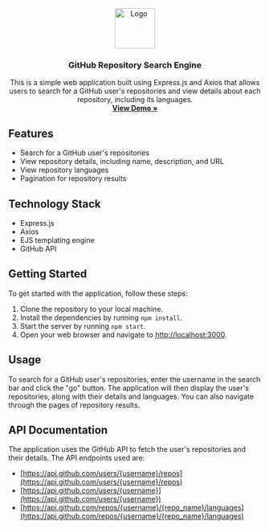 <div align="center">
  <a href="https://github.com/othneildrew/Best-README-Template">
    <img src="https://play-lh.googleusercontent.com/PCpXdqvUWfCW1mXhH1Y_98yBpgsWxuTSTofy3NGMo9yBTATDyzVkqU580bfSln50bFU" alt="Logo" width="80" height="80">
  </a>

  <h3 align="center">GitHub Repository Search Engine</h3>

  <p align="center">
   This is a simple web application built using Express.js and Axios that allows users to search for a GitHub user's repositories and view details about each repository, including its languages.
    <br />
    <a href="https://github-profile-nw3k.onrender.com/"><strong>View Demo »</strong></a>
    <br />
  </p>
</div>



## Features

- Search for a GitHub user's repositories
- View repository details, including name, description, and URL
- View repository languages
- Pagination for repository results

## Technology Stack

- Express.js
- Axios
- EJS templating engine
- GitHub API

## Getting Started

To get started with the application, follow these steps:

1. Clone the repository to your local machine.
2. Install the dependencies by running `npm install`.
3. Start the server by running `npm start`.
4. Open your web browser and navigate to [http://localhost:3000](http://localhost:3000).

## Usage

To search for a GitHub user's repositories, enter the username in the search bar and click the "go" button. The application will then display the user's repositories, along with their details and languages. You can also navigate through the pages of repository results.

## API Documentation

The application uses the GitHub API to fetch the user's repositories and their details. The API endpoints used are:

- [https://api.github.com/users/{username}/repos](https://api.github.com/users/{username}/repos)
- [https://api.github.com/users/{username}](https://api.github.com/users/{username})
- [https://api.github.com/repos/{username}/{repo_name}/languages](https://api.github.com/repos/{username}/{repo_name}/languages)



